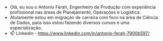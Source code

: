 - Olá, eu sou o Antonio Ferah, Engenheiro de Produção com experiência profissional nas áreas de Planejamento, Operações e Logística. 
- Atulamente estou em migração de carreira com foco na área de Ciência de Dados, para isso estou fazendo diversos cursos e uma especialização.
- 📫 Linkedin - https://www.linkedin.com/in/antonio-ferah-7900b597/

<!---
ferahantonio/ferahantonio is a ✨ special ✨ repository because its `README.md` (this file) appears on your GitHub profile.
You can click the Preview link to take a look at your changes.
--->
